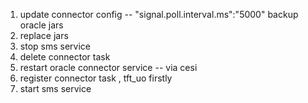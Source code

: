 1. update connector config  -- "signal.poll.interval.ms":"5000"
   backup oracle jars
2. replace jars
3. stop sms service
4. delete connector task
5. restart oracle connector service -- via cesi
6. register connector task , tft_uo firstly
7. start sms service